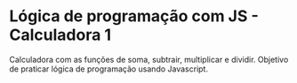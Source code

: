 # Lógica de programação com JS - Calculadora 1
Calculadora com as funções de soma, subtrair, multiplicar e dividir. Objetivo de praticar lógica de programação usando Javascript.
